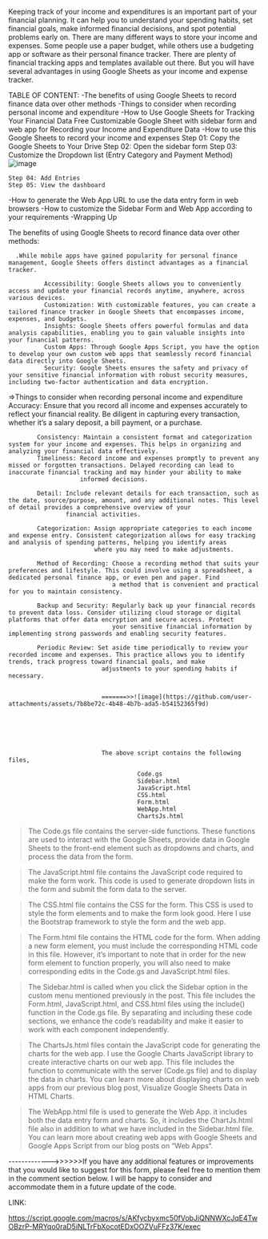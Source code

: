Keeping track of your income and expenditures is an important part of your financial planning. It can help you to understand your spending habits, set financial goals, make informed financial decisions, and spot potential problems early on. There are many different ways to store your income and expenses. Some people use a paper budget, while others use a budgeting app or software as their personal finance tracker. There are plenty of financial tracking apps and templates available out there. But you will have several advantages in using Google Sheets as your income and expense tracker.

TABLE OF CONTENT:
-The benefits of using Google Sheets to record finance data over other methods
-Things to consider when recording personal income and expenditure
-How to Use Google Sheets for Tracking Your Financial Data
Free Customizable Google Sheet with sidebar form and web app for Recording your Income and Expenditure Data
-How to use this Google Sheets to record your income and expenses
    Step 01: Copy the Google Sheets to Your Drive
    Step 02: Open the sidebar form
    Step 03: Customize the Dropdown list (Entry Category and Payment Method)![image](https://github.com/user-attachments/assets/9183ce65-345e-4bfd-a199-20c3902573f8)

    Step 04: Add Entries
    Step 05: View the dashboard
-How to generate the Web App URL to use the data entry form in web browsers
-How to customize the Sidebar Form and Web App according to your requirements 
-Wrapping Up

The benefits of using Google Sheets to record finance data over other methods:

      .While mobile apps have gained popularity for personal finance management, Google Sheets offers distinct advantages as a financial tracker.

              Accessibility: Google Sheets allows you to conveniently access and update your financial records anytime, anywhere, across various devices.
              Customization: With customizable features, you can create a tailored finance tracker in Google Sheets that encompasses income, expenses, and budgets.
              Insights: Google Sheets offers powerful formulas and data analysis capabilities, enabling you to gain valuable insights into your financial patterns.
              Custom Apps: Through Google Apps Script, you have the option to develop your own custom web apps that seamlessly record financial data directly into Google Sheets.
              Security: Google Sheets ensures the safety and privacy of your sensitive financial information with robust security measures, including two-factor authentication and data encryption.
  =>Things to consider when recording personal income and expenditure
             Accuracy: Ensure that you record all income and expenses accurately to reflect your financial reality. Be diligent in capturing every transaction, whether it’s a salary deposit, a bill 
                       payment, or a purchase.

            Consistency: Maintain a consistent format and categorization system for your income and expenses. This helps in organizing and analyzing your financial data effectively.
            Timeliness: Record income and expenses promptly to prevent any missed or forgotten transactions. Delayed recording can lead to inaccurate financial tracking and may hinder your ability to make 
                        informed decisions.

            Detail: Include relevant details for each transaction, such as the date, source/purpose, amount, and any additional notes. This level of detail provides a comprehensive overview of your 
                    financial activities.

            Categorization: Assign appropriate categories to each income and expense entry. Consistent categorization allows for easy tracking and analysis of spending patterns, helping you identify areas 
                            where you may need to make adjustments.

            Method of Recording: Choose a recording method that suits your preferences and lifestyle. This could involve using a spreadsheet, a dedicated personal finance app, or even pen and paper. Find 
                                 a method that is convenient and practical for you to maintain consistency.

            Backup and Security: Regularly back up your financial records to prevent data loss. Consider utilizing cloud storage or digital platforms that offer data encryption and secure access. Protect 
                                 your sensitive financial information by implementing strong passwords and enabling security features.

            Periodic Review: Set aside time periodically to review your recorded income and expenses. This practice allows you to identify trends, track progress toward financial goals, and make 
                              adjustments to your spending habits if necessary.   


                              =======>>![image](https://github.com/user-attachments/assets/7b8be72c-4b48-4b7b-ada5-b54152365f9d)






                              The above script contains the following files,

                                        Code.gs
                                        Sidebar.html
                                        JavaScript.html
                                        CSS.html
                                        Form.html
                                        WebApp.html
                                        ChartsJs.html
>The Code.gs file contains the server-side functions. These functions are used to interact with the Google Sheets, provide data in Google Sheets to the front-end element such as dropdowns and charts, and process the data from the form.

>The JavaScript.html file contains the JavaScript code required to make the form work. This code is used to generate dropdown lists in the form and submit the form data to the server.

>The CSS.html file contains the CSS for the form. This CSS is used to style the form elements and to make the form look good. Here I use the Bootstrap framework to style the form and the web app.

>The Form.html file contains the HTML code for the form. When adding a new form element, you must include the corresponding HTML code in this file. However, it’s important to note that in order for the new form element to function properly, you will also need to make corresponding edits in the Code.gs and JavaScript.html files.

>The Sidebar.html is called when you click the Sidebar option in the custom menu mentioned previously in the post. This file includes the Form.html, JavaScript.html, and CSS.html files using the include() function in the Code.gs file. By separating and including these code sections, we enhance the code’s readability and make it easier to work with each component independently.

>The ChartsJs.html files contain the JavaScript code for generating the charts for the web app. I use the Google Charts JavaScript library to create interactive charts on our web app. This file includes the function to communicate with the server (Code.gs file) and to display the data in charts. You can learn more about displaying charts on web apps from our previous blog post, Visualize Google Sheets Data in HTML Charts.

>The WebApp.html file is used to generate the Web App. it includes both the data entry form and charts. So, it includes the ChartJs.html file also in addition to what we have included in the Sidebar.html file. You can learn more about creating web apps with Google Sheets and Google Apps Script from our blog posts on “Web Apps“.


------------->>>>>>If you have any additional features or improvements that you would like to suggest for this form, please feel free to mention them in the comment section below. I will be happy to consider and accommodate them in a future update of the code.

LINK:

https://script.google.com/macros/s/AKfycbyxmc50fVobJiQNNWXcJqE4TwOBzrP-MRYqo0raD5iNLTrFbXocotEDxOOZVuFFz37K/exec         
            
